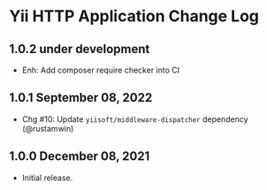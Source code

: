 # Yii HTTP Application Change Log

## 1.0.2 under development

- Enh: Add composer require checker into CI

## 1.0.1 September 08, 2022

- Chg #10: Update `yiisoft/middleware-dispatcher` dependency (@rustamwin)

## 1.0.0 December 08, 2021

- Initial release.
